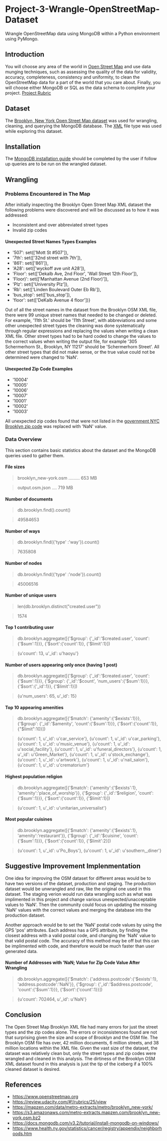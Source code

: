 # Project-3-Wrangle-OpenStreetMap-Dataset
Wrangle OpenStreetMap data using MongoDB within a Python environment using PyMongo.

## Introduction
You will choose any area of the world in [Open Street Map](https://www.openstreetmap.org) and use data munging techniques, such as assessing the quality of the data for validity, accuracy, completeness, consistency and uniformity, to clean the OpenStreetMap data for a part of the world that you care about. Finally, you will choose either MongoDB or SQL as the data schema to complete your project. [Project Rubric](https://review.udacity.com/#!/rubrics/25/view)

## Dataset
The [Brooklyn, New York Open Street Map dataset](https://mapzen.com/data/metro-extracts/metro/brooklyn_new-york/) was used for wrangling, cleaning, and querying the MongoDB database. The [XML](https://s3.amazonaws.com/metro-extracts.mapzen.com/brooklyn_new-york.osm.bz2) file type was used while exploring this dataset.

## Installation
The [MongoDB installation guide](https://docs.mongodb.com/v3.2/tutorial/install-mongodb-on-windows/) should be completed by the user if follow up queries are to be run on the wrangled dataset.

## Wrangling
### Problems Encountered in The Map
After initially inspecting the Brooklyn Open Street Map XML dataset the following problems were discovered and will be discussed as to how it was addressed:
- Inconsistent and over abbreviated street types
- Invalid zip codes


#### Unexpected Street Names Types Examples
 * '507': set(['Mott St #507']),
 * '7th': set(['32nd street with 7th']),
 * '861': set(['861']),
 * 'A28': set(['wyckoff ave unit A28']),
 * 'Floor': set(['Dekalb Ave, 2nd Floor', 'Wall Street 12th Floor']),
 * 'Floor)': set(['Manhattan Avenue (2nd Floor)']),
 * 'Plz': set(['University Plz']),
 * 'Rb': set(['Linden Boulevard Outer Eb Rb']),
 * 'bus_stop': set(['bus_stop']),
 * 'floor': set(['DeKalb Avenue 4 floor'])}

Out of all the street names in the dataset from the Brooklyn OSM XML file, there were 99 unique street names that needed to be changed or deleted. For example, '11th St.' should be '11th Street', with abbreviations and some other unexpected street types the cleaning was done systematically through regular expressions and replacing the values when writing a clean XML file. Other street types had to be hard coded to change the values to the correct values when writing the output file, for example '305 Schermerhorn St., Brooklyn, NY 11217' should be 'Schermerhorn Street'. All other street types that did not make sense, or the true value could not be determined were changed to 'NaN'.


#### Unexpected Zip Code Examples
 * '10004'
 * '10005'
 * '10006'
 * '10007'
 * '10001'
 * '10002'
 * '10003'

All unexpected zip codes found that were not listed in the [government NYC Brooklyn zip code](https://www.health.ny.gov/statistics/cancer/registry/appendix/neighborhoods.htm) was replaced with 'NaN' value.

### Data Overview
This section contains basic statistics about the dataset and the MongoDB queries used to gather them.
                                                
#### File sizes
                                                
> brooklyn_new-york.osm ......... 653 MB

> output.osm.json .... 719 MB
                                                
#### Number of documents
                                                
> db.brooklyn.find().count()                                                

> 49584653

#### Number of ways
                                                
> db.brooklyn.find({'type' :'way'}).count()

> 7635808

#### Number of nodes
                                                
> db.brooklyn.find({'type' :'node'}).count()

> 45006516

#### Number of unique users
                                                
> len(db.brooklyn.distinct("created.user"))

> 1574
                                                
#### Top 1 contributing user
                                                
> db.brooklyn.aggregate([{'$group':
                             {'_id':'$created.user', 
                              'count':{'$sum':1}}}, 
                         {'$sort':{'count':1}}, 
                         {'$limit':1}])

> {u'count': 13, u'_id': u'haoyu'}
                                                
#### Number of users appearing only once (having 1 post)
                                                
> db.brooklyn.aggregate([{'$group':
                             {'_id':'$created.user', 
                              'count':{'$sum':1}}}, 
                         {'$group':
                             {'_id':'$count', 
                              'num_users':{'$sum':1}}}, 
                         {'$sort':{'_id':1}}, 
                         {'$limit':1}])

> {u'num_users': 65, u'_id': 15}

#### Top 10 appearing amenities

> db.brooklyn.aggregate([{'$match':
                           {'amenity':{'$exists':1}}}, 
                       {'$group':
                           {'_id':'$amenity', 
                            'count':{'$sum':1}}}, 
                       {'$sort':{'count':1}}, 
                       {"$limit":10}])
                       
> {u'count': 1, u'_id': u'car_service'}, {u'count': 1, u'_id': u'car_parking'}, {u'count': 1, u'_id': u'music_venue'}, {u'count': 1, u'_id': u'social_facility'}, {u'count': 1, u'_id': u'funeral_directors'}, {u'count': 1, u'_id': u'Green_Market'}, {u'count': 1, u'_id': u'stock_exchange'}, {u'count': 1, u'_id': u'artwork'}, {u'count': 1, u'_id': u'nail_salon'}, {u'count': 1, u'_id': u'crematorium'}

#### Highest population religion

> db.brooklyn.aggregate([{'$match':
                             {'amenity':{'$exists':1}, 
                              'amenity':'place_of_worship'}}, 
                         {'$group':
                             {'_id':'$religion', 
                              'count':{'$sum':1}}}, 
                         {'$sort':{'count':1}}, 
                         {'$limit':1}])

> {u'count': 1, u'_id': u'unitarian_universalist'}

#### Most popular cuisines

> db.brooklyn.aggregate([{'$match':
                             {'amenity':{'$exists':1}, 
                              'amenity':'restaurant'}}, 
                         {'$group':
                             {'_id':'$cuisine', 
                              'count':{'$sum':1}}}, 
                         {'$sort':{'count':1}}, 
                         {'$limit':2}])
                         
> {u'count': 1, u'_id': u'Po_Boys'}, {u'count': 1, u'_id': u'southern,_diner'}

## Suggestive Improvement Implenmentation
One idea for improving the OSM dataset for different areas would be to have two versions of the dataset, production and staging. The production dataset would be unwrangled and raw, like the original one used in this dataset. The staging verion would run data wrangling such as what was implimented in this project and change various unexpected/unacceptable values to 'NaN'. Then the community could focus on updating the missing 'NaN' values with the correct values and merging the database into the production dataset.

Another approach would be to set the 'NaN' postal code values by using the GPS 'pos' attributes. Each address has a GPS attribute, by finding the closest address with a valid postal code, and changing the 'NaN' value to that valid postal code. The accuracy of this method may be off but this can be implimented with code, and therefore would be much faster than user generated data.

#### Number of Addresses with 'NaN; Value for Zip Code Value After Wrangling

> db.brooklyn.aggregate([{'$match':
                             {'address.postcode':{'$exists':1},
                              'address.postcode':'NaN'}}, 
                             {'$group':
                                 {'_id':'$address.postcode', 
                                  'count':{'$sum':1}}}, 
                             {'$sort':{'count':1}}])

> {u'count': 702464, u'_id': u'NaN'}

## Conclusion
The Open Street Map Brooklyn XML file had many errors for just the street types and the zip codes alone. The errors or inconsistences found are not that surprising given the size and scope of Brooklyn and the OSM file. The Brooklyn OSM file has over, 42 million documents, 6 million streets, and 38 million locations within the XML file. Given the vast size of the dataset, the dataset was relatively clean but, only the street types and zip codes were wrangled and cleaned in this analysis. The dirtiness of the Brooklyn OSM XML dataset found in this analysis is just the tip of the iceberg if a 100% cleaned dataset is desired.

## References
 * https://www.openstreetmap.org
 * https://review.udacity.com/#!/rubrics/25/view
 * https://mapzen.com/data/metro-extracts/metro/brooklyn_new-york/
 * https://s3.amazonaws.com/metro-extracts.mapzen.com/brooklyn_new-york.osm.bz2
 * https://docs.mongodb.com/v3.2/tutorial/install-mongodb-on-windows/
 * https://www.health.ny.gov/statistics/cancer/registry/appendix/neighborhoods.htm
